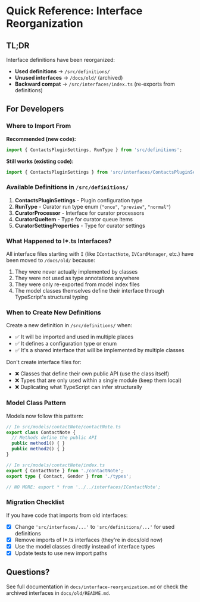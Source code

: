 # Quick Reference: Interface Reorganization

## TL;DR

Interface definitions have been reorganized:
- **Used definitions** → `/src/definitions/`
- **Unused interfaces** → `/docs/old/` (archived)
- **Backward compat** → `/src/interfaces/index.ts` (re-exports from definitions)

## For Developers

### Where to Import From

**Recommended (new code):**
```typescript
import { ContactsPluginSettings, RunType } from 'src/definitions';
```

**Still works (existing code):**
```typescript
import { ContactsPluginSettings } from 'src/interfaces/ContactsPluginSettings';
```

### Available Definitions in `/src/definitions/`

1. **ContactsPluginSettings** - Plugin configuration type
2. **RunType** - Curator run type enum (`"once"`, `"preview"`, `"normal"`)
3. **CuratorProcessor** - Interface for curator processors
4. **CuratorQueItem** - Type for curator queue items
5. **CuratorSettingProperties** - Type for curator settings

### What Happened to I*.ts Interfaces?

All interface files starting with `I` (like `IContactNote`, `IVCardManager`, etc.) have been moved to `/docs/old/` because:

1. They were never actually implemented by classes
2. They were not used as type annotations anywhere
3. They were only re-exported from model index files
4. The model classes themselves define their interface through TypeScript's structural typing

### When to Create New Definitions

Create a new definition in `/src/definitions/` when:
- ✅ It will be imported and used in multiple places
- ✅ It defines a configuration type or enum
- ✅ It's a shared interface that will be implemented by multiple classes

Don't create interface files for:
- ❌ Classes that define their own public API (use the class itself)
- ❌ Types that are only used within a single module (keep them local)
- ❌ Duplicating what TypeScript can infer structurally

### Model Class Pattern

Models now follow this pattern:

```typescript
// In src/models/contactNote/contactNote.ts
export class ContactNote {
  // Methods define the public API
  public method1() { }
  public method2() { }
}

// In src/models/contactNote/index.ts  
export { ContactNote } from './contactNote';
export type { Contact, Gender } from './types';

// NO MORE: export * from '../../interfaces/IContactNote';
```

### Migration Checklist

If you have code that imports from old interfaces:

- [x] Change `'src/interfaces/...'` to `'src/definitions/...'` for used definitions
- [x] Remove imports of I*.ts interfaces (they're in docs/old now)
- [x] Use the model classes directly instead of interface types
- [x] Update tests to use new import paths

## Questions?

See full documentation in `docs/interface-reorganization.md` or check the archived interfaces in `docs/old/README.md`.

